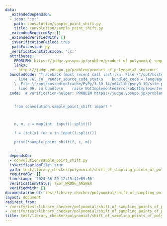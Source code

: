 ```yaml
---
data:
  _extendedDependsOn:
  - icon: ':x:'
    path: convolution/sample_point_shift.py
    title: convolution/sample_point_shift.py
  _extendedRequiredBy: []
  _extendedVerifiedWith: []
  _isVerificationFailed: true
  _pathExtension: py
  _verificationStatusIcon: ':x:'
  attributes:
    PROBLEM: https://judge.yosupo.jp/problem/product_of_polynomial_sequence
    links:
    - https://judge.yosupo.jp/problem/product_of_polynomial_sequence
  bundledCode: "Traceback (most recent call last):\n  File \"/opt/hostedtoolcache/PyPy/3.10.14/x64/lib/pypy3.10/site-packages/onlinejudge_verify/documentation/build.py\"\
    , line 76, in _render_source_code_stat\n    bundled_code = language.bundle(\n\
    \  File \"/opt/hostedtoolcache/PyPy/3.10.14/x64/lib/pypy3.10/site-packages/onlinejudge_verify/languages/python.py\"\
    , line 96, in bundle\n    raise NotImplementedError\nNotImplementedError\n"
  code: '# verification-helper: PROBLEM https://judge.yosupo.jp/problem/product_of_polynomial_sequence


    from convolution.sample_point_shift import *



    n, m, c = map(int, input().split())

    f = [int(x) for x in input().split()]

    print(*sample_point_shift(f, c, m))

    '
  dependsOn:
  - convolution/sample_point_shift.py
  isVerificationFile: true
  path: test/library_checker/polynomial/shift_of_sampling_points_of_polynomial.test.py
  requiredBy: []
  timestamp: '2024-06-20 12:15:41+09:00'
  verificationStatus: TEST_WRONG_ANSWER
  verifiedWith: []
documentation_of: test/library_checker/polynomial/shift_of_sampling_points_of_polynomial.test.py
layout: document
redirect_from:
- /verify/test/library_checker/polynomial/shift_of_sampling_points_of_polynomial.test.py
- /verify/test/library_checker/polynomial/shift_of_sampling_points_of_polynomial.test.py.html
title: test/library_checker/polynomial/shift_of_sampling_points_of_polynomial.test.py
---
```

